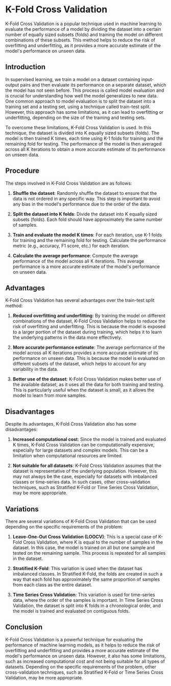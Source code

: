 # K-Fold Cross Validation

K-Fold Cross Validation is a popular technique used in machine learning to evaluate the performance of a model by dividing the dataset into a certain number of equally sized subsets (folds) and training the model on different combinations of these subsets. This method helps to reduce the risk of overfitting and underfitting, as it provides a more accurate estimate of the model's performance on unseen data.

## Introduction

In supervised learning, we train a model on a dataset containing input-output pairs and then evaluate its performance on a separate dataset, which the model has not seen before. This process is called model evaluation and is crucial for understanding how well the model generalizes to new data. One common approach to model evaluation is to split the dataset into a training set and a testing set, using a technique called train-test split. However, this approach has some limitations, as it can lead to overfitting or underfitting, depending on the size of the training and testing sets.

To overcome these limitations, K-Fold Cross Validation is used. In this technique, the dataset is divided into K equally sized subsets (folds). The model is then trained K times, each time using K-1 folds for training and the remaining fold for testing. The performance of the model is then averaged across all K iterations to obtain a more accurate estimate of its performance on unseen data.

## Procedure

The steps involved in K-Fold Cross Validation are as follows:

1. **Shuffle the dataset**: Randomly shuffle the dataset to ensure that the data is not ordered in any specific way. This step is important to avoid any bias in the model's performance due to the order of the data.

2. **Split the dataset into K folds**: Divide the dataset into K equally sized subsets (folds). Each fold should have approximately the same number of samples.

3. **Train and evaluate the model K times**: For each iteration, use K-1 folds for training and the remaining fold for testing. Calculate the performance metric (e.g., accuracy, F1 score, etc.) for each iteration.

4. **Calculate the average performance**: Compute the average performance of the model across all K iterations. This average performance is a more accurate estimate of the model's performance on unseen data.

## Advantages

K-Fold Cross Validation has several advantages over the train-test split method:

1. **Reduced overfitting and underfitting**: By training the model on different combinations of the dataset, K-Fold Cross Validation helps to reduce the risk of overfitting and underfitting. This is because the model is exposed to a larger portion of the dataset during training, which helps it to learn the underlying patterns in the data more effectively.

2. **More accurate performance estimate**: The average performance of the model across all K iterations provides a more accurate estimate of its performance on unseen data. This is because the model is evaluated on different subsets of the dataset, which helps to account for any variability in the data.

3. **Better use of the dataset**: K-Fold Cross Validation makes better use of the available dataset, as it uses all the data for both training and testing. This is particularly useful when the dataset is small, as it allows the model to learn from more samples.

## Disadvantages

Despite its advantages, K-Fold Cross Validation also has some disadvantages:

1. **Increased computational cost**: Since the model is trained and evaluated K times, K-Fold Cross Validation can be computationally expensive, especially for large datasets and complex models. This can be a limitation when computational resources are limited.

2. **Not suitable for all datasets**: K-Fold Cross Validation assumes that the dataset is representative of the underlying population. However, this may not always be the case, especially for datasets with imbalanced classes or time-series data. In such cases, other cross-validation techniques, such as Stratified K-Fold or Time Series Cross Validation, may be more appropriate.

## Variations

There are several variations of K-Fold Cross Validation that can be used depending on the specific requirements of the problem:

1. **Leave-One-Out Cross Validation (LOOCV)**: This is a special case of K-Fold Cross Validation, where K is equal to the number of samples in the dataset. In this case, the model is trained on all but one sample and tested on the remaining sample. This process is repeated for all samples in the dataset.

2. **Stratified K-Fold**: This variation is used when the dataset has imbalanced classes. In Stratified K-Fold, the folds are created in such a way that each fold has approximately the same proportion of samples from each class as the entire dataset.

3. **Time Series Cross Validation**: This variation is used for time-series data, where the order of the samples is important. In Time Series Cross Validation, the dataset is split into K folds in a chronological order, and the model is trained and evaluated on contiguous folds.

## Conclusion

K-Fold Cross Validation is a powerful technique for evaluating the performance of machine learning models, as it helps to reduce the risk of overfitting and underfitting and provides a more accurate estimate of the model's performance on unseen data. However, it also has some limitations, such as increased computational cost and not being suitable for all types of datasets. Depending on the specific requirements of the problem, other cross-validation techniques, such as Stratified K-Fold or Time Series Cross Validation, may be more appropriate.
